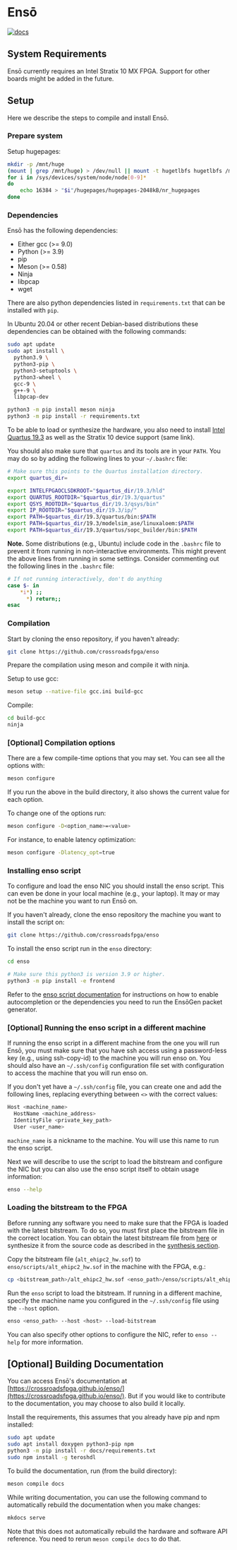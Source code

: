 # Ensō

[![docs](https://github.com/crossroadsfpga/enso/actions/workflows/docs.yml/badge.svg)](https://github.com/crossroadsfpga/enso/actions/workflows/docs.yml)

## System Requirements

Ensō currently requires an Intel Stratix 10 MX FPGA. Support for other boards might be added in the future.

## Setup

Here we describe the steps to compile and install Ensō.

### Prepare system

Setup hugepages:

```bash
mkdir -p /mnt/huge
(mount | grep /mnt/huge) > /dev/null || mount -t hugetlbfs hugetlbfs /mnt/huge
for i in /sys/devices/system/node/node[0-9]*
do
	echo 16384 > "$i"/hugepages/hugepages-2048kB/nr_hugepages
done
```

<!-- TODO(sadok): Make hugepage allocation permanent. -->

<!-- TODO(sadok): Describe how to setup quartus project. -->

### Dependencies

Ensō has the following dependencies:

- Either gcc (>= 9.0)
- Python (>= 3.9)
- pip
- Meson (>= 0.58)
- Ninja
- libpcap
- wget

There are also python dependencies listed in `requirements.txt` that can be installed with `pip`.

In Ubuntu 20.04 or other recent Debian-based distributions these dependencies can be obtained with the following commands:
```bash
sudo apt update
sudo apt install \
  python3.9 \
  python3-pip \
  python3-setuptools \
  python3-wheel \
  gcc-9 \
  g++-9 \
  libpcap-dev

python3 -m pip install meson ninja
python3 -m pip install -r requirements.txt
```

<!--- TODO(sadok): Instruction with both setup script as well as manual configuration -->

<!--- TODO(sadok): Describe how to load the bitstream and the need for rebooting the machine if it does not show up as a device. (may use scripts/check_pcie.sh for that) -->

To be able to load or synthesize the hardware, you also need to install [Intel Quartus 19.3](https://fpgasoftware.intel.com/19.3/?edition=pro) as well as the Stratix 10 device support (same link).

You should also make sure that `quartus` and its tools are in your `PATH`. You may do so by adding the following lines to your `~/.bashrc` file:

```bash
# Make sure this points to the Quartus installation directory.
export quartus_dir=

export INTELFPGAOCLSDKROOT="$quartus_dir/19.3/hld"
export QUARTUS_ROOTDIR="$quartus_dir/19.3/quartus"
export QSYS_ROOTDIR="$quartus_dir/19.3/qsys/bin"
export IP_ROOTDIR="$quartus_dir/19.3/ip/"
export PATH=$quartus_dir/19.3/quartus/bin:$PATH
export PATH=$quartus_dir/19.3/modelsim_ase/linuxaloem:$PATH
export PATH=$quartus_dir/19.3/quartus/sopc_builder/bin:$PATH
```

**Note.** Some distributions (e.g., Ubuntu) include code in the `.bashrc` file to prevent it from running in non-interactive environments. This might prevent the above lines from running in some settings. Consider commenting out the following lines in the `.bashrc` file:

```bash
# If not running interactively, don't do anything
case $- in
    *i*) ;;
      *) return;;
esac
```

### Compilation

Start by cloning the enso repository, if you haven't already:
```bash
git clone https://github.com/crossroadsfpga/enso
```

Prepare the compilation using meson and compile it with ninja.

Setup to use gcc:
```bash
meson setup --native-file gcc.ini build-gcc
```

Compile:
```bash
cd build-gcc
ninja
```

### [Optional] Compilation options

There are a few compile-time options that you may set. You can see all the options with:
```bash
meson configure
```

If you run the above in the build directory, it also shows the current value for each option.

To change one of the options run:
```bash
meson configure -D<option_name>=<value>
```

For instance, to enable latency optimization:
```bash
meson configure -Dlatency_opt=true
```

<!--- TODO(sadok): Describe how to synthesize hardware. -->

### Installing enso script

To configure and load the enso NIC you should install the enso script. This can even be done in your local machine (e.g., your laptop). It may or may not be the machine you want to run Ensō on.

If you haven't already, clone the enso repository the machine you want to install the script on:
```bash
git clone https://github.com/crossroadsfpga/enso
```

To install the enso script run in the `enso` directory:
```bash
cd enso

# Make sure this python3 is version 3.9 or higher.
python3 -m pip install -e frontend
```

Refer to the [enso script documentation](frontend/README.md) for instructions on how to enable autocompletion or the dependencies you need to run the EnsōGen packet generator.

### [Optional] Running the enso script in a different machine

If running the enso script in a different machine from the one you will run Ensō, you must make sure that you have ssh access using a password-less key (e.g., using ssh-copy-id) to the machine you will run enso on. You should also have an `~/.ssh/config` configuration file set with configuration to access the machine that you will run enso on.

If you don't yet have a `~/.ssh/config` file, you can create one and add the following lines, replacing everything between `<>` with the correct values:
```bash
Host <machine_name>
  HostName <machine_address>
  IdentityFile <private_key_path>
  User <user_name>
```

`machine_name` is a nickname to the machine. You will use this name to run the enso script.

Next we will describe to use the script to load the bitstream and configure the NIC but you can also use the enso script itself to obtain usage information:
```bash
enso --help
```

### Loading the bitstream to the FPGA

Before running any software you need to make sure that the FPGA is loaded with the latest bitstream. To do so, you must first place the bitstream file in the correct location. You can obtain the latest bitstream file from [here](https://github.com/crossroadsfpga/enso/releases/latest/download/intel_stratix10mx_bitstream.sof) or synthesize it from the source code as described in the [synthesis section](#synthesis).

Copy the bitstream file (`alt_ehipc2_hw.sof`) to `enso/scripts/alt_ehipc2_hw.sof` in the machine with the FPGA, e.g.:
```bash
cp <bitstream_path>/alt_ehipc2_hw.sof <enso_path>/enso/scripts/alt_ehipc2_hw.sof
```

Run the `enso` script to load the bitstream. If running in a different machine, specify the machine name you configured in the `~/.ssh/config` file using the `--host` option.
```bash
enso <enso_path> --host <host> --load-bitstream
```

You can also specify other options to configure the NIC, refer to `enso --help` for more information.

<!---
## Development Environment

### Software

### Hardware

* Simulation
* Synthesis

-->

## [Optional] Building Documentation

You can access Ensō's documentation at [https://crossroadsfpga.github.io/enso/](https://crossroadsfpga.github.io/enso/). But if you would like to contribute to the documentation, you may choose to also build it locally.

Install the requirements, this assumes that you already have pip and npm installed:

```bash
sudo apt update
sudo apt install doxygen python3-pip npm
python3 -m pip install -r docs/requirements.txt
sudo npm install -g teroshdl
```

To build the documentation, run (from the build directory):

```bash
meson compile docs
```

While writing documentation, you can use the following command to automatically rebuild the documentation when you make changes:

```bash
mkdocs serve
```

Note that this does not automatically rebuild the hardware and software API reference. You need to rerun `meson compile docs` to do that.
